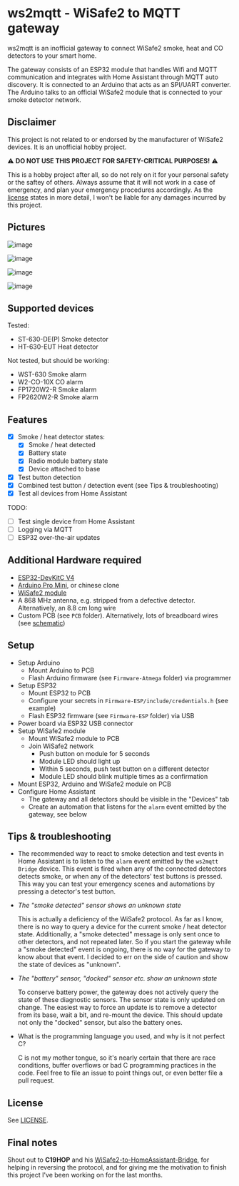 # ws2mqtt - WiSafe2 to MQTT gateway

ws2mqtt is an inofficial gateway to connect WiSafe2 smoke, heat and CO detectors to your smart home.

The gateway consists of an ESP32 module that handles Wifi and MQTT communication and integrates with Home Assistant through MQTT auto discovery. It is connected to an Arduino that acts as an SPI/UART converter. The Arduino talks to an official WiSafe2 module that is connected to your smoke detector network.

## Disclaimer

This project is not related to or endorsed by the manufacturer of WiSafe2 devices. It is an unofficial hobby project.

:warning: **DO NOT USE THIS PROJECT FOR SAFETY-CRITICAL PURPOSES!** :warning:

This is a hobby project after all, so do not rely on it for your personal safety or the saftey of others. Always assume that it will not work in a case of emergency, and plan your emergency procedures accordingly. As the [license](LICENSE.md) states in more detail, I won't be liable for any damages incurred by this project.

## Pictures

![image](doc/pcb1.jpg)

![image](doc/pcb2.jpg)

![image](doc/homeassistant1.png)

![image](doc/homeassistant2.png)

## Supported devices

Tested:

- ST-630-DE(P) Smoke detector
- HT-630-EUT Heat detector

Not tested, but should be working:

- WST-630 Smoke alarm
- W2-CO-10X CO alarm
- FP1720W2-R Smoke alarm
- FP2620W2-R Smoke alarm

## Features

- [x] Smoke / heat detector states:
  - [x] Smoke / heat detected
  - [x] Battery state
  - [x] Radio module battery state
  - [x] Device attached to base
- [x] Test button detection
- [x] Combined test button / detection event (see Tips & troubleshooting)
- [x] Test all devices from Home Assistant

TODO:

- [ ] Test single device from Home Assistant
- [ ] Logging via MQTT
- [ ] ESP32 over-the-air updates

## Additional Hardware required

- [ESP32-DevKitC V4](https://docs.espressif.com/projects/esp-idf/en/latest/esp32/hw-reference/esp32/get-started-devkitc.html)
- [Arduino Pro Mini](https://www.arduino.cc/en/pmwiki.php?n=Main/ArduinoBoardProMini), or chinese clone
- [WiSafe2 module](https://www.directtradesupplies.co.uk/product.php/199997/fireangel-wisafe2-module--wireless-alarm-pairing--all-wisafe2--mains---battery-only--alarms-can-be-paired---white-)
- A 868 MHz antenna, e.g. stripped from a defective detector. Alternatively, an 8.8 cm long wire
- Custom PCB (see `PCB` folder). Alternatively, lots of breadboard wires (see [schematic](PCB/schematic.pdf))

## Setup

- Setup Arduino
  - Mount Arduino to PCB
  - Flash Arduino firmware (see `Firmware-Atmega` folder) via programmer
- Setup ESP32
  - Mount ESP32 to PCB
  - Configure your secrets in `Firmware-ESP/include/credentials.h` (see example)
  - Flash ESP32 firmware (see `Firmware-ESP` folder) via USB
- Power board via ESP32 USB connector
- Setup WiSafe2 module
  - Mount WiSafe2 module to PCB
  - Join WiSafe2 network
    - Push button on module for 5 seconds
    - Module LED should light up
    - Within 5 seconds, push test button on a different detector
    - Module LED should blink multiple times as a confirmation
- Mount ESP32, Arduino and WiSafe2 module on PCB
- Configure Home Assistant
  - The gateway and all detectors should be visible in the "Devices" tab
  - Create an automation that listens for the `alarm` event emitted by the gateway, see below

## Tips & troubleshooting

* The recommended way to react to smoke detection and test events in Home Assistant is to listen to the `alarm` event emitted by the `ws2mqtt Bridge` device. This event is fired when any of the connected detectors detects smoke, or when any of the detectors' test buttons is pressed. This way you can test your emergency scenes and automations by pressing a detector's test button.

* _The "smoke detected" sensor shows an unknown state_

  This is actually a deficiency of the WiSafe2 protocol. As far as I know, there is no way to query a device for the current smoke / heat detector state. Additionally, a "smoke detected" message is only sent once to other detectors, and not repeated later. So if you start the gateway while a "smoke detected" event is ongoing, there is no way for the gateway to know about that event. I decided to err on the side of caution and show the state of devices as "unknown".

* _The "battery" sensor, "docked" sensor etc. show an unknown state_

  To conserve battery power, the gateway does not actively query the state of these diagnostic sensors. The sensor state is only updated on change. The easiest way to force an update is to remove a detector from its base, wait a bit, and re-mount the device. This should update not only the "docked" sensor, but also the battery ones.

* What is the programming language you used, and why is it not perfect C?

  C is not my mother tongue, so it's nearly certain that there are race conditions, buffer overflows or bad C programming practices in the code. Feel free to file an issue to point things out, or even better file a pull request.

## License

See [LICENSE](LICENSE.md).

## Final notes

Shout out to **C19HOP** and his [WiSafe2-to-HomeAssistant-Bridge](https://github.com/C19HOP/WiSafe2-to-HomeAssistant-Bridge), for helping in reversing the protocol, and for giving me the motivation to finish this project I've been working on for the last months.
